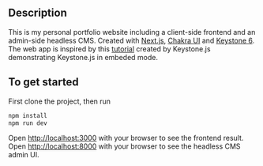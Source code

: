 ## Description

This is my personal portfolio website including a client-side frontend and an admin-side headless CMS. Created with [Next.js](https://nextjs.org/), [Chakra UI](https://chakra-ui.com/) and [Keystone 6](https://keystonejs.com/).
The web app is inspired by this [tutorial](https://keystonejs.com/docs/walkthroughs/embedded-mode-with-sqlite-nextjs) created by Keystone.js demonstrating Keystone.js in embeded mode.

## To get started
First clone the project, then run

```bash
npm install
npm run dev
```

Open [http://localhost:3000](http://localhost:3000) with your browser to see the frontend result.  
Open [http://localhost:8000](http://localhost:8000) with your browser to see the headless CMS admin UI.
